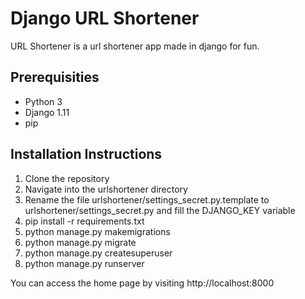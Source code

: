 # Django URL Shortener

URL Shortener is a url shortener app made in django for fun.

## Prerequisities
* Python 3
* Django 1.11
* pip

## Installation Instructions
1. Clone the repository
2. Navigate into the urlshortener directory
3. Rename the file urlshortener/settings_secret.py.template to urlshortener/settings_secret.py and fill the DJANGO_KEY variable
4. pip install -r requirements.txt
5. python manage.py makemigrations
6. python manage.py migrate
7. python manage.py createsuperuser
8. python manage.py runserver

You can access the home page by visiting http://localhost:8000
